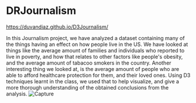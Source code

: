 # DRJournalism
https://duvandiaz.github.io/D3Journalism/

In this Journalism project, we have analyzed a dataset containing many of the things having an effect on how people live in the US.
We have looked at things like the average amount of families and individuals who reported to live in poverty,
and how that relates to other factors like people's obesity, and the average amount of tabacoo smokers in the country.
Another interesting thing we looked at, is the average amount of people who are able to afford healthcare protection for them,
and their loved ones. Using D3 techniques learnt in the class, we used that to help visualize, and give a more thorough understanding of the obtained conclusions from the analysis. 
![Capture](https://user-images.githubusercontent.com/62350232/92011147-46204100-ed10-11ea-9f19-ba18ca533ddd.JPG)
